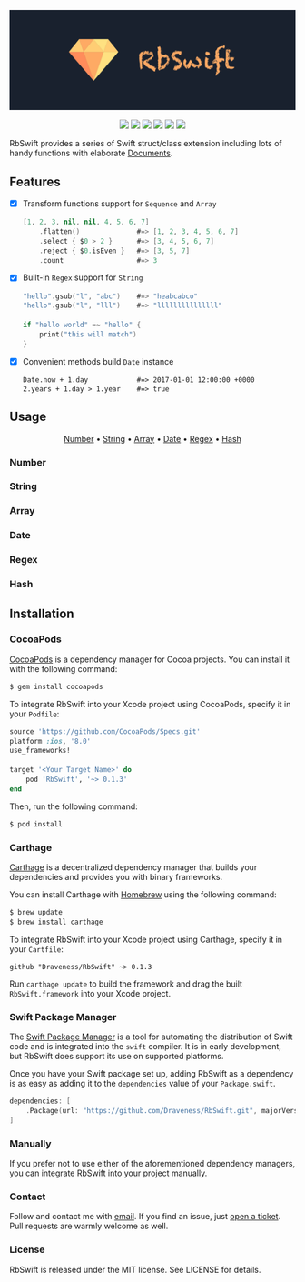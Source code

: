 ![](./RbSwift.jpg)

<p align="center">
<a href="https://travis-ci.org/Draveness/RbSwift"><img src="https://travis-ci.org/Draveness/RbSwift.svg?branch=master"></a>
<a href="https://github.com/Carthage/Carthage"><img src="https://img.shields.io/badge/Carthage-compatible-4BC51D.svg?style=flat"></a>
<a href="https://swift.org/package-manager/"><img src="https://img.shields.io/badge/SPM-ready-orange.svg"></a>
<a href="http://cocoadocs.org/docsets/RbSwift"><img src="https://img.shields.io/cocoapods/v/RbSwift.svg?style=flat"></a>
<a href="https://raw.githubusercontent.com/draveness/RbSwift/master/LICENSE"><img src="https://img.shields.io/cocoapods/l/RbSwift.svg?style=flat"></a>
<a href="http://cocoadocs.org/docsets/RbSwift"><img src="https://img.shields.io/cocoapods/p/RbSwift.svg?style=flat"></a>
</p>

RbSwift provides a series of Swift struct/class extension including lots of handy functions with elaborate [Documents](http://cocoadocs.org/docsets/RbSwift/0.1.4/index.html).

## Features

+ [x] Transform functions support for `Sequence` and `Array`

    ```swift
    [1, 2, 3, nil, nil, 4, 5, 6, 7]
        .flatten()              #=> [1, 2, 3, 4, 5, 6, 7]
        .select { $0 > 2 }      #=> [3, 4, 5, 6, 7]      
        .reject { $0.isEven }   #=> [3, 5, 7]
        .count                  #=> 3
    ```

+ [x] Built-in `Regex` support for `String` 

    ```swift
    "hello".gsub("l", "abc")    #=> "heabcabco"
    "hello".gsub("l", "lll")    #=> "lllllllllllllll"

    if "hello world" =~ "hello" {
        print("this will match")
    }
    ```

+ [x] Convenient methods build `Date` instance

    ```
    Date.now + 1.day            #=> 2017-01-01 12:00:00 +0000
    2.years + 1.day > 1.year    #=> true
    ```

## Usage

<p align="center">
    <a href="#number">Number</a> • <a href="#string">String</a> • <a href="#array">Array</a> • <a href="#data">Date</a> • <a href="#regex">Regex</a> • <a href="#hash">Hash</a>
</p>

### Number

### String

### Array

### Date

### Regex

### Hash

## Installation

### CocoaPods

[CocoaPods](http://cocoapods.org) is a dependency manager for Cocoa projects. You can install it with the following command:

```bash
$ gem install cocoapods
```

To integrate RbSwift into your Xcode project using CocoaPods, specify it in your `Podfile`:

```ruby
source 'https://github.com/CocoaPods/Specs.git'
platform :ios, '8.0'
use_frameworks!

target '<Your Target Name>' do
    pod 'RbSwift', '~> 0.1.3'
end
```

Then, run the following command:

```bash
$ pod install
```

### Carthage

[Carthage](https://github.com/Carthage/Carthage) is a decentralized dependency manager that builds your dependencies and provides you with binary frameworks.

You can install Carthage with [Homebrew](http://brew.sh/) using the following command:

```bash
$ brew update
$ brew install carthage
```

To integrate RbSwift into your Xcode project using Carthage, specify it in your `Cartfile`:

```ogdl
github "Draveness/RbSwift" ~> 0.1.3
```

Run `carthage update` to build the framework and drag the built `RbSwift.framework` into your Xcode project.

### Swift Package Manager

The [Swift Package Manager](https://swift.org/package-manager/) is a tool for automating the distribution of Swift code and is integrated into the `swift` compiler. It is in early development, but RbSwift does support its use on supported platforms. 

Once you have your Swift package set up, adding RbSwift as a dependency is as easy as adding it to the `dependencies` value of your `Package.swift`.

```swift
dependencies: [
    .Package(url: "https://github.com/Draveness/RbSwift.git", majorVersion: 0)
]
```

### Manually

If you prefer not to use either of the aforementioned dependency managers, you can integrate RbSwift into your project manually.

### Contact

Follow and contact me with [email](mailto:i@draveness.me). If you find an issue, just [open a ticket](https://github.com/draveness/rbswift/issues/new). Pull requests are warmly welcome as well.

### License

RbSwift is released under the MIT license. See LICENSE for details.

